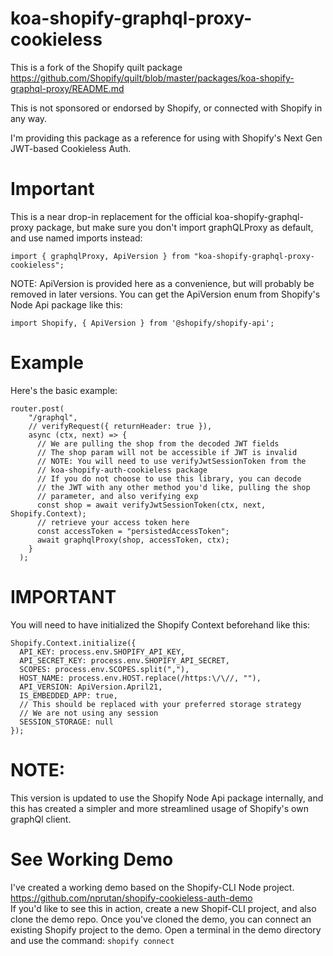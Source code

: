 # koa-shopify-graphql-proxy-cookieless

This is a fork of the Shopify quilt package https://github.com/Shopify/quilt/blob/master/packages/koa-shopify-graphql-proxy/README.md

This is not sponsored or endorsed by Shopify, or connected with Shopify in any way.

I'm providing this package as a reference for using with Shopify's Next Gen JWT-based Cookieless Auth.

# Important
This is a near drop-in replacement for the official koa-shopify-graphql-proxy package, but make sure you don't 
import graphQLProxy as default, and use named imports instead:

```
import { graphqlProxy, ApiVersion } from "koa-shopify-graphql-proxy-cookieless";
```

NOTE: ApiVersion is provided here as a convenience, but will probably be removed
in later versions. You can get the ApiVersion enum from Shopify's Node Api package like this:

```
import Shopify, { ApiVersion } from '@shopify/shopify-api'; 
```

# Example
Here's the basic example:

```
router.post(
    "/graphql",
    // verifyRequest({ returnHeader: true }),
    async (ctx, next) => {
      // We are pulling the shop from the decoded JWT fields
      // The shop param will not be accessible if JWT is invalid
      // NOTE: You will need to use verifyJwtSessionToken from the 
      // koa-shopify-auth-cookieless package
      // If you do not choose to use this library, you can decode 
      // the JWT with any other method you'd like, pulling the shop
      // parameter, and also verifying exp
      const shop = await verifyJwtSessionToken(ctx, next, Shopify.Context);
      // retrieve your access token here
      const accessToken = "persistedAccessToken"; 
      await graphqlProxy(shop, accessToken, ctx);
    }
  );
```

# IMPORTANT
You will need to have initialized the Shopify Context beforehand like this:

```
Shopify.Context.initialize({
  API_KEY: process.env.SHOPIFY_API_KEY,
  API_SECRET_KEY: process.env.SHOPIFY_API_SECRET,
  SCOPES: process.env.SCOPES.split(","),
  HOST_NAME: process.env.HOST.replace(/https:\/\//, ""),
  API_VERSION: ApiVersion.April21,
  IS_EMBEDDED_APP: true,
  // This should be replaced with your preferred storage strategy
  // We are not using any session
  SESSION_STORAGE: null
});
```

# NOTE:
This version is updated to use the Shopify Node Api package internally,
and this has created a simpler and more streamlined usage of Shopify's
own graphQl client.


# See Working Demo
I've created a working demo based on the Shopify-CLI Node project.  
<https://github.com/nprutan/shopify-cookieless-auth-demo>  
If you'd like to see this in action, create a new Shopif-CLI project,
and also clone the demo repo. Once you've cloned the demo, you can connect
an existing Shopify project to the demo. Open a terminal in the 
demo directory and use the command:
```shopify connect```


